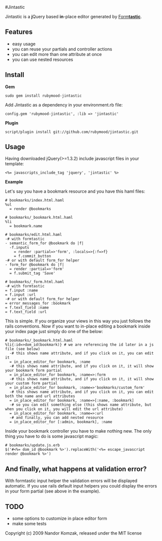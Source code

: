 #Jintastic

Jintastic is a **j**Query based **in**-place editor generated by [Form**tastic**](http://github.com/justinfrench/formtastic/tree/master).

## Features

* easy usage
* you can reuse your partials and controller actions
* you can edit more than one attribute at once
* you can use nested resources

## Install

**Gem**

    sudo gem install rubymood-jintastic

Add Jintastic as a dependency in your environment.rb file:

    config.gem 'rubymood-jintastic', :lib => 'jintastic' 

**Plugin**

    script/plugin install git://github.com/rubymood/jintastic.git
    
## Usage

Having downloaded jQuery(>=1.3.2) include javascript files in your template: 
    
    <%= javascripts_include_tag 'jquery', 'jintastic' %>

**Example**

Let's say you have a bookmark resource and you have this haml files:

    # bookmarks/index.html.haml
    %ul
      = render @bookmarks

    # bookmarks/_bookmark.html.haml
    %li
      = bookmark.name

    # bookmarks/edit.html.haml
    -# with formtastic
    - semantic_form_for @bookmark do |f| 
      -f.inputs
        = render :partial=>'form', :locals=>{:f=>f}
        = f.commit_button 
    -# or with default form_for helper
    - form_for @bookmark do |f|
      = render :partial=>'form'
      = f.submit_tag 'Save'
    
    # bookmarks/_form.html.haml
    -# with formtastic
    = f.input :name
    = f.input :url
    -# or with default form_for helper
    = error_messages_for :bookmark
    = f.text_field :name
    = f.text_field :url

This is simple. If you organize your views in this way you just follows the rails conventions. Now if you want to in-place editing a bookmark inside your index page just simply do one of the below:

    # bookmarks/_bookmark.html.haml
    %li{:id=>dom_id(bookmark)} # we are referencing the id later in a js file (see below)
      -# this shows name attribute, and if you click on it, you can edit it
      = in_place_editor_for bookmark, :name
      -# this shows name attribute, and if you click on it, it will show your bookmark form partial
      = in_place_editor_for bookmark, :name=>:form
      -# this shows name attribute, and if you click on it, it will show your custom form partial
      = in_place_editor_for bookmark, :name=>'bookmarks/custom_form'
      -# this shows name attribute, and if you click on it, you can edit both the name and url attributes
      = in_place_editor_for bookmark, :name=>[:name, :bookmark]
      -# so you can edit something else (this shows name attribute, but when you click on it, you will edit the url attribute)
      = in_place_editor_for bookmark, :name=>:url
      -# and finally, you can add nested resource
      = in_place_editor_for [:admin, bookmark], :name

Inside your bookmark controller you have to make nothing new. The only thing you have to do is some javascript magic:

    # bookmarks/update.js.erb
    $('#<%= dom_id @bookmark %>').replaceWith('<%= escape_javascript render @bookmark %>')

## And finally, what happens at validation error?

With formtastic input helper the validation errors will be displayed automatic. If you use rails default input helpers you could display the errors in your form partial (see above in the example).

## TODO

* some options to customize in place editor form
* make some tests

Copyright (c) 2009 Nandor Komzak, released under the MIT license

